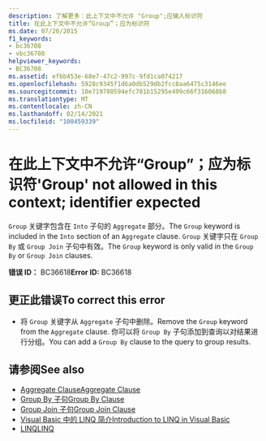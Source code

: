 ```yaml
---
description: 了解更多：此上下文中不允许 "Group";应输入标识符
title: 在此上下文中不允许“Group”；应为标识符
ms.date: 07/20/2015
f1_keywords:
- bc36708
- vbc36708
helpviewer_keywords:
- BC36708
ms.assetid: ef6b453e-68e7-47c2-997c-9fd1ca074217
ms.openlocfilehash: 5928c9345f1d6a0db529db2fcc8aa6475c3146ee
ms.sourcegitcommit: 10e719780594efc781b15295e499c66f316068b8
ms.translationtype: MT
ms.contentlocale: zh-CN
ms.lasthandoff: 02/14/2021
ms.locfileid: "100459339"
---
```

# <a name="group-not-allowed-in-this-context-identifier-expected"></a><span data-ttu-id="b7fbe-103">在此上下文中不允许“Group”；应为标识符</span><span class="sxs-lookup"><span data-stu-id="b7fbe-103">'Group' not allowed in this context; identifier expected</span></span>

<span data-ttu-id="b7fbe-104">`Group` 关键字包含在 `Into` 子句的 `Aggregate` 部分。</span><span class="sxs-lookup"><span data-stu-id="b7fbe-104">The `Group` keyword is included in the `Into` section of an `Aggregate` clause.</span></span> <span data-ttu-id="b7fbe-105">`Group` 关键字只在 `Group By` 或 `Group Join` 子句中有效。</span><span class="sxs-lookup"><span data-stu-id="b7fbe-105">The `Group` keyword is only valid in the `Group By` or `Group Join` clauses.</span></span>  
  
 <span data-ttu-id="b7fbe-106">**错误 ID：** BC36618</span><span class="sxs-lookup"><span data-stu-id="b7fbe-106">**Error ID:** BC36618</span></span>  
  
## <a name="to-correct-this-error"></a><span data-ttu-id="b7fbe-107">更正此错误</span><span class="sxs-lookup"><span data-stu-id="b7fbe-107">To correct this error</span></span>  
  
- <span data-ttu-id="b7fbe-108">将 `Group` 关键字从 `Aggregate` 子句中删除。</span><span class="sxs-lookup"><span data-stu-id="b7fbe-108">Remove the `Group` keyword from the `Aggregate` clause.</span></span> <span data-ttu-id="b7fbe-109">你可以将 `Group By` 子句添加到查询以对结果进行分组。</span><span class="sxs-lookup"><span data-stu-id="b7fbe-109">You can add a `Group By` clause to the query to group results.</span></span>  
  
## <a name="see-also"></a><span data-ttu-id="b7fbe-110">请参阅</span><span class="sxs-lookup"><span data-stu-id="b7fbe-110">See also</span></span>

- [<span data-ttu-id="b7fbe-111">Aggregate Clause</span><span class="sxs-lookup"><span data-stu-id="b7fbe-111">Aggregate Clause</span></span>](../language-reference/queries/aggregate-clause.md)
- [<span data-ttu-id="b7fbe-112">Group By 子句</span><span class="sxs-lookup"><span data-stu-id="b7fbe-112">Group By Clause</span></span>](../language-reference/queries/group-by-clause.md)
- [<span data-ttu-id="b7fbe-113">Group Join 子句</span><span class="sxs-lookup"><span data-stu-id="b7fbe-113">Group Join Clause</span></span>](../language-reference/queries/group-join-clause.md)
- [<span data-ttu-id="b7fbe-114">Visual Basic 中的 LINQ 简介</span><span class="sxs-lookup"><span data-stu-id="b7fbe-114">Introduction to LINQ in Visual Basic</span></span>](../programming-guide/language-features/linq/introduction-to-linq.md)
- [<span data-ttu-id="b7fbe-115">LINQ</span><span class="sxs-lookup"><span data-stu-id="b7fbe-115">LINQ</span></span>](../programming-guide/language-features/linq/index.md)
